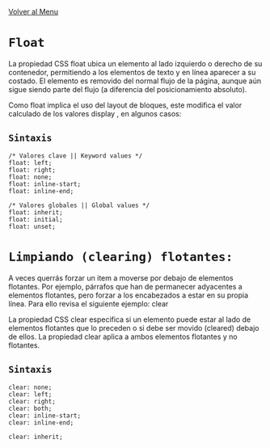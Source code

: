 [Volver al Menu](../root.md)

# `Float`

La propiedad CSS float ubica un elemento al lado izquierdo o derecho de su contenedor, permitiendo a los elementos de texto y en línea aparecer a su costado. El elemento es removido del normal flujo de la página, aunque aún sigue siendo parte del flujo (a diferencia del posicionamiento absoluto).

Como float implica el uso del layout de bloques, este modifica el valor calculado de los valores display , en algunos casos:

## `Sintaxis`

```
/* Valores clave || Keyword values */
float: left;
float: right;
float: none;
float: inline-start;
float: inline-end;

/* Valores globales || Global values */
float: inherit;
float: initial;
float: unset;
```

# `Limpiando (clearing) flotantes:`

A veces querrás forzar un item a moverse por debajo de elementos flotantes. Por ejemplo, párrafos que han de permanecer adyacentes a elementos flotantes, pero forzar a los encabezados a estar en su propia línea. Para ello revisa el siguiente ejemplo: clear

La propiedad CSS clear especifica si un elemento puede estar al lado de elementos flotantes que lo preceden o si debe ser movido (cleared) debajo de ellos. La propiedad clear aplica a ambos elementos flotantes y no flotantes.

## `Sintaxis`

```
clear: none;
clear: left;
clear: right;
clear: both;
clear: inline-start;
clear: inline-end;

clear: inherit;
```